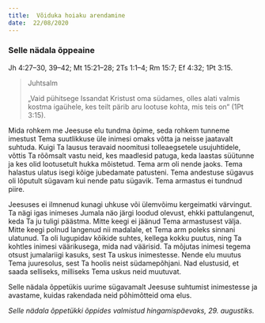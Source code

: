 ```yaml
---
title:  Võiduka hoiaku arendamine
date:  22/08/2020
---
```


### Selle nädala õppeaine
Jh 4:27–30, 39–42; Mt 15:21–28; 2Ts 1:1–4; Rm 15:7; Ef 4:32; 1Pt 3:15.

> <p>Juhtsalm</p>
> „Vaid pühitsege Issandat Kristust oma südames, olles alati valmis kostma igaühele, kes teilt pärib aru lootuse kohta, mis teis on“ (1Pt 3:15).

Mida rohkem me Jeesuse elu tundma õpime, seda rohkem tunneme imestust Tema suutlikkuse üle inimesi omaks võtta ja neisse jaatavalt suhtuda. Kuigi Ta lausus teravaid noomitusi tolleaegsetele usujuhtidele, võttis Ta rõõmsalt vastu neid, kes maadlesid patuga, keda laastas süütunne ja kes olid lootusetult hukka mõistetud. Tema arm oli nende jaoks. Tema halastus ulatus isegi kõige jubedamate patusteni. Tema andestuse sügavus oli lõputult sügavam kui nende patu sügavik. Tema armastus ei tundnud piire.

Jeesuses ei ilmnenud kunagi uhkuse või ülemvõimu kergeimatki värvingut. Ta nägi igas inimeses Jumala näo järgi loodud olevust, ehkki pattulangenut, keda Ta ju tuligi päästma. Mitte keegi ei jäänud Tema armastusest välja. Mitte keegi polnud langenud nii madalale, et Tema arm poleks sinnani ulatunud. Ta oli lugupidav kõikide suhtes, kellega kokku puutus, ning Ta kohtles inimesi väärikusega, mida nad väärisid. Ta mõjutas inimesi tegema otsust jumalariigi kasuks, sest Ta uskus inimestesse. Nende elu muutus Tema juuresolus, sest Ta hoolis neist südamepõhjani. Nad elustusid, et saada selliseks, milliseks Tema uskus neid muutuvat.

Selle nädala õppetükis uurime sügavamalt Jeesuse suhtumist inimestesse ja avastame, kuidas rakendada neid põhimõtteid oma elus.

_Selle_ _nädala õppetükki õppides valmistud hingamispäevaks, 29. augustiks._
